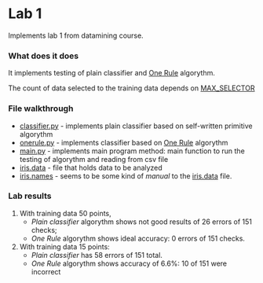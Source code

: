 # Lab 1

Implements lab 1 from datamining course. 

### What does it does

It implements testing of plain classifier and [One Rule](http://www.saedsayad.com/oner.htm) algorythm. 

The count of data selected to the training data depends on [MAX_SELECTOR](main.py#L8)

### File walkthrough

* [classifier.py](classifier.py) - implements plain classifier based on self-written primitive algorythm
* [onerule.py](onerule.py) - implements classifier based on [One Rule](http://www.saedsayad.com/oner.htm) algorythm
* [main.py](main.py) - implements main program method: main function to run the testing of algorythm and reading from csv file
* [iris.data](iris.data) - file that holds data to be analyzed
* [iris.names](iris.names) - seems to be some kind of *manual* to the [iris.data](iris.data) file.

### Lab results

1. With training data 50 points, 
	* *Plain classifier* algorythm shows not good results of 26 errors of 151 checks;
	* *One Rule* algorythm shows ideal accuracy: 0 errors of 151 checks.
2. With training data 15 points: 
	* *Plain classifier* has 58 errors of 151 total.
	* *One Rule* algorythm shows accuracy of 6.6%: 10 of 151 were incorrect 
